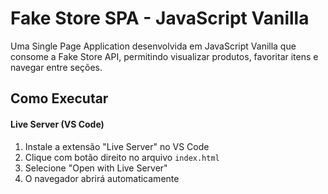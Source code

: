 # Fake Store SPA - JavaScript Vanilla

Uma Single Page Application desenvolvida em JavaScript Vanilla que consome a Fake Store API, permitindo visualizar produtos, favoritar itens e navegar entre seções.

## Como Executar

#### Live Server (VS Code)
1. Instale a extensão "Live Server" no VS Code
2. Clique com botão direito no arquivo `index.html`
3. Selecione "Open with Live Server"
4. O navegador abrirá automaticamente


